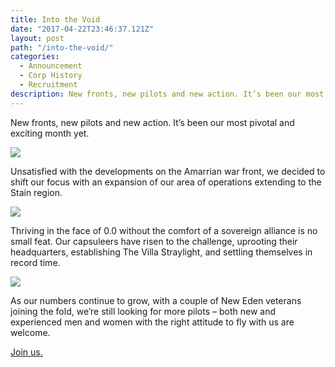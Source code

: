 ```yaml
---
title: Into the Void
date: "2017-04-22T23:46:37.121Z"
layout: post
path: "/into-the-void/"
categories:
  - Announcement
  - Corp History
  - Recruitment
description: New fronts, new pilots and new action. It’s been our most pivotal and exciting month yet.
---
```


New fronts, new pilots and new action. It’s been our most pivotal and exciting month yet.


![](../img/2017.04.17.13.47.37-1024x576.png)

Unsatisfied with the developments on the Amarrian war front, we decided to shift our focus with an expansion of our area of operations extending to the Stain region.


![](../img/2017.04.04.01.45.54-1024x576.png)

Thriving in the face of 0.0 without the comfort of a sovereign alliance is no small feat. Our capsuleers have risen to the challenge, uprooting their headquarters, establishing The Villa Straylight,  and settling themselves in record time.


![](../img/2017.04.17.00.09.46-1024x576.png)

As our numbers continue to grow, with a couple of New Eden veterans joining the fold, we’re still looking for more pilots  – both new and experienced men and women with the right attitude to fly with us are welcome.

[Join us.](/apply)